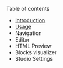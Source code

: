 Table of contents

- [Introduction](introduction.md)
- [Usage](usage.md)
- Navigation
- Editor
- HTML Preview
- Blocks visualizer
- Studio Settings
